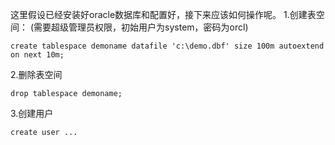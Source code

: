 这里假设已经安装好oracle数据库和配置好，接下来应该如何操作呢。
1.创建表空间：
(需要超级管理员权限，初始用户为system，密码为orcl)
```
create tablespace demoname datafile 'c:\demo.dbf' size 100m autoextend on next 10m;
```
2.删除表空间
```
drop tablespace demoname;
```
3.创建用户
```
create user ...
```
